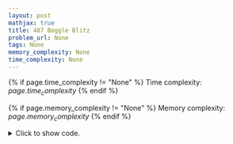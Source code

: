 ```yaml
---
layout: post
mathjax: true
title: 487 Boggle Blitz
problem_url: None
tags: None
memory_complexity: None
time_complexity: None
---
```




{% if page.time_complexity != "None" %}
Time complexity: ${{ page.time_complexity }}$
{% endif %}

{% if page.memory_complexity != "None" %}
Memory complexity: ${{ page.memory_complexity }}$
{% endif %}

<details>
<summary>
<p style="display:inline">Click to show code.</p>
</summary>
```cpp
{% raw %}
using namespace std;
using ll = long long;
using ii = pair<int, int>;
using vi = vector<int>;
int const NMAX = 21;
int n;
char table[NMAX][NMAX];
bool vis[NMAX][NMAX];
vector<ii> directions = {
    {-1, 0}, {-1, 1}, {0, 1}, {1, 1}, {1, 0}, {1, -1}, {0, -1}, {-1, -1}};
bool cmp(string const &a, string const &b)
{
    if ((int)a.size() == (int)b.size())
        return a < b;
    else
        return (int)a.size() < (int)b.size();
};
set<string, decltype(cmp) *> unique_words(cmp);
inline bool in_bounds(int r, int c)
{
    return 0 <= r and r < n and 0 <= c and c < n;
}
vector<ii> neighbors(int r, int c)
{
    vector<ii> ans;
    for (auto [dr, dc] : directions)
        if (in_bounds(r + dr, c + dc) and table[r + dr][c + dc] > table[r][c])
            ans.emplace_back(r + dr, c + dc);
    return ans;
}
void backtrack(int r, int c, string s = "")
{
    vis[r][c] = true;
    s += table[r][c];
    if ((int)s.size() >= 3)
        unique_words.emplace(s);
    for (auto [rr, cc] : neighbors(r, c))
    {
        if (vis[rr][cc])
            continue;
        backtrack(rr, cc, s);
    }
    vis[r][c] = false;
}
int main(void)
{
    int t;
    cin >> t;
    while (t--)
    {
        cin >> n;
        unique_words.clear();
        for (int r = 0; r < n; ++r)
            for (int c = 0; c < n; ++c)
                cin >> table[r][c];
        for (int r = 0; r < n; ++r)
            for (int c = 0; c < n; ++c)
                backtrack(r, c);
        for (auto s : unique_words)
            cout << s << endl;
        if (t > 0)
            cout << endl;
    }
    return 0;
}

{% endraw %}
```
</details>

